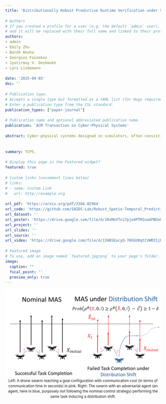 ```yaml
---
title: 'Distributionally Robust Predictive Runtime Verification under Spatio-Temporal Logic Specifications'

# Authors
# If you created a profile for a user (e.g. the default `admin` user), write the username (folder name) here
# and it will be replaced with their full name and linked to their profile.
authors:
- admin
- Emily Zhu
- Bardh Hoxha
- Georgios Fainekos
- Jyotirmoy V. Deshmukh
- Lars Lindemann

date: '2025-04-03'
doi: ''

# Publication type.
# Accepts a single type but formatted as a YAML list (for Hugo requirements).
# Enter a publication type from the CSL standard.
publication_types: ["paper-journal"]

# Publication name and optional abbreviated publication name.
publication: 'ACM Transaction on Cyber-Physical Systems'

abstract: Cyber-physical systems designed in simulators, often consisting of multiple interacting agents, behave differently in the real-world. We would like to verify these systems during runtime when they are deployed. Thus, we propose robust predictive runtime verification (RPRV) algorithms for (1) general stochastic CPS under signal temporal logic (STL) tasks, and (2) stochastic multi-agent systems (MAS) under spatio-temporal logic tasks. The RPRV problem presents the following challenges (1) there may not be sufficient data on the behavior of the deployed CPS, (2) predictive models based on design phase system trajectories may encounter distribution shift during real-world deployment, and (3) the algorithms need to scale to the complexity of MAS and be applicable to spatio-temporal logic tasks. To address these challenges, we assume knowledge of an upper bound on the statistical distance (in terms of an f-divergence) between the trajectory distributions of the system at deployment and design time. We are motivated by our prior work [1, 2] where we proposed an accurate and an interpretable RPRV algorithm for general CPS, which we here extend to the MAS setting and spatio-temporal logic tasks. Specifically, we use a learned predictive model to estimate the system behavior at runtime and robust conformal prediction to obtain probabilistic guarantees by accounting for distribution shifts. Building on [1], we perform robust conformal prediction over the robust semantics of spatio-temporal reach and escape logic (STREL) to obtain centralized RPRV algorithms for MAS. We empirically validate our results in a drone swarm simulator, where we show the scalability of our RPRV algorithms to MAS and analyze the impact of different trajectory predictors on the verification result. To the best of our knowledge, these are the first statistically valid algorithms for MAS under distribution shift.


summary: TCPS.

# Display this page in the Featured widget?
featured: true

# Custom links (uncomment lines below)
# links:
# - name: Custom Link
#   url: http://example.org

url_pdf: 'https://arxiv.org/pdf/2504.02964'
url_code: 'https://github.com/SAIDS-Lab/Robust_Spatio-Temporal_Predictive_Runtime_Verification'
url_dataset: ''
url_poster: 'https://drive.google.com/file/d/1RxMeVTni7pje4PTM2uaGPBOnUc5E1bPC/view?usp=drive_link'
url_project: ''
url_slides: ''
url_source: ''
url_video: 'https://drive.google.com/file/d/1IHBSEacyQ-7HSGU0qtCVWM21jUBh-eM4/view?usp=drive_link'

# Featured image
# To use, add an image named `featured.jpg/png` to your page's folder.
image:
  caption: ""
  focal_point: ''
  preview_only: true
---
```


<center>

![MKCT_workflow](featured.png)
<small>Left: A drone swarm reaching a goal configuration with communication cost (in terms of communication time in seconds) in pink. Right: The swarm with an adversarial agent (an agent, here in blue, purposely not following the nominal control strategy) performing the same task inducing a distribution shift.</small>

</center>
